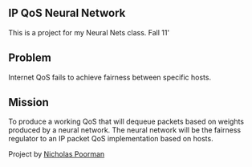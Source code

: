 IP QoS Neural Network
---------------------

This is a project for my Neural Nets class. Fall 11'


Problem
-------

Internet QoS fails to achieve fairness between specific hosts.


Mission
-------

To produce a working QoS that will dequeue packets based on weights produced by a neural network. The neural network will be the fairness regulator to an IP packet QoS implementation based on hosts.


Project by [Nicholas Poorman](http://poorman.me)
